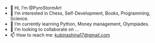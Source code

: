 - 👋 Hi, I’m @PyroStormArt
- 👀 I’m interested in Chess, Self-Development, Books, Programming, Science.
- 🌱 I’m currently learning Python, Money management, Olympiades.
- 💞️ I’m looking to collaborate on ...
- 📫 How to reach me: kubinashina17@gmail.com

<!---
PyroStormArt/PyroStormArt is a ✨ special ✨ repository because its `README.md` (this file) appears on your GitHub profile.
You can click the Preview link to take a look at your changes.
--->
